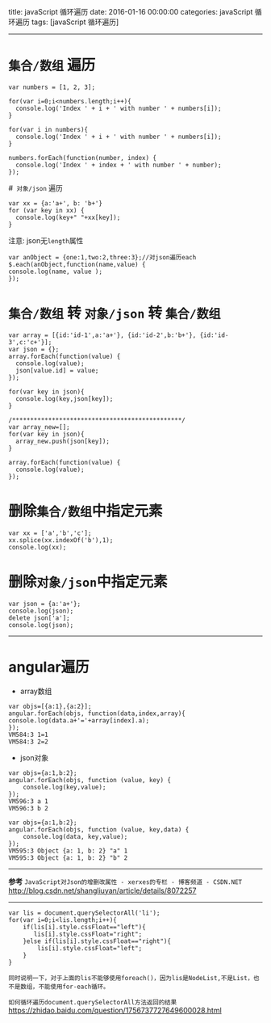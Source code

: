 title: javaScript 循环遍历
date: 2016-01-16 00:00:00
categories: javaScript 循环遍历
tags: [javaScript 循环遍历]
 
---
 
# `集合/数组` 遍历
```
var numbers = [1, 2, 3];
 
for(var i=0;i<numbers.length;i++){
  console.log('Index ' + i + ' with number ' + numbers[i]);
}
 
for(var i in numbers){
  console.log('Index ' + i + ' with number ' + numbers[i]);
}
 
numbers.forEach(function(number, index) {
  console.log('Index ' + index + ' with number ' + number);
});
```
 
#` 对象/json` 遍历
```
var xx = {a:'a+', b: 'b+'}
for (var key in xx) {
  console.log(key+" "+xx[key]);
}
```
注意: json无`length`属性
```
var anObject = {one:1,two:2,three:3};//对json遍历each 
$.each(anObject,function(name,value) { 
console.log(name, value ); 
});

```


# `集合/数组`  转 `对象/json` 转 `集合/数组`
```
var array = [{id:'id-1',a:'a+'}, {id:'id-2',b:'b+'}, {id:'id-3',c:'c+'}];
var json = {};
array.forEach(function(value) {
  console.log(value);
  json[value.id] = value;
});
 
for(var key in json){
  console.log(key,json[key]);
}
 
/***********************************************/
var array_new=[];
for(var key in json){
  array_new.push(json[key]);
}
 
array.forEach(function(value) {
  console.log(value);
});
```
 
# 删除`集合/数组`中指定元素
```
var xx = ['a','b','c'];
xx.splice(xx.indexOf('b'),1);
console.log(xx);
```
 
# 删除`对象/json`中指定元素
```
var json = {a:'a+'};
console.log(json);
delete json['a'];
console.log(json);
```
---
# angular遍历
- array数组
```
var objs=[{a:1},{a:2}];
angular.forEach(objs, function(data,index,array){
console.log(data.a+'='+array[index].a);
});
VM584:3 1=1
VM584:3 2=2
```
- json对象
```
var objs={a:1,b:2};
angular.forEach(objs, function (value, key) {
    console.log(key,value);
});
VM596:3 a 1
VM596:3 b 2
```
```
var objs={a:1,b:2};
angular.forEach(objs, function (value, key,data) {
    console.log(data, key,value);
});
VM595:3 Object {a: 1, b: 2} "a" 1
VM595:3 Object {a: 1, b: 2} "b" 2
```
---


**参考**
`JavaScript对Json的增删改属性 - xerxes的专栏 - 博客频道 - CSDN.NET`
http://blog.csdn.net/shangliuyan/article/details/8072257
 
---
```
var lis = document.querySelectorAll('li');
for(var i=0;i<lis.length;i++){
    if(lis[i].style.cssFloat=="left"){
       lis[i].style.cssFloat="right";
    }else if(lis[i].style.cssFloat=="right"){
        lis[i].style.cssFloat="left";
    }
}
 
同时说明一下，对于上面的lis不能够使用foreach()，因为lis是NodeList,不是List，也不是数组，不能使用for-each循环。
```
`如何循环遍历document.querySelectorAll方法返回的结果`
https://zhidao.baidu.com/question/1756737727649600028.html


<!-- more -->
